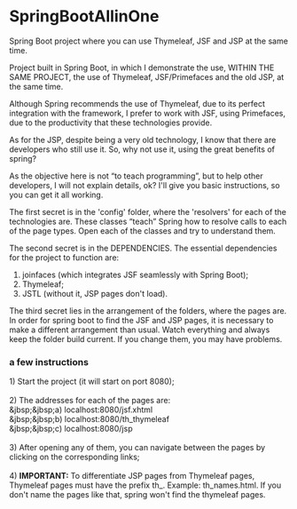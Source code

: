 # SpringBootAllinOne

Spring Boot project where you can use Thymeleaf, JSF and JSP at the same time.

Project built in Spring Boot, in which I demonstrate the use, WITHIN THE SAME PROJECT, the use of Thymeleaf, JSF/Primefaces and the old JSP, at the same time.

Although Spring recommends the use of Thymeleaf, due to its perfect integration with the framework, I prefer to work with JSF, using Primefaces, due to the productivity that these technologies provide.

As for the JSP, despite being a very old technology, I know that there are developers who still use it. So, why not use it, using the great benefits of spring?

As the objective here is not “to teach programming”, but to help other developers, I will not explain details, ok? I'll give you basic instructions, so you can get it all working.

The first secret is in the 'config' folder, where the 'resolvers' for each of the technologies are. These classes “teach” Spring how to resolve calls to each of the page types. Open each of the classes and try to understand them.

The second secret is in the DEPENDENCIES. The essential dependencies for the project to function are:
1) joinfaces (which integrates JSF seamlessly with Spring Boot);
2) Thymeleaf;
3) JSTL (without it, JSP pages don't load).

The third secret lies in the arrangement of the folders, where the pages are. In order for spring boot to find the JSF and JSP pages, it is necessary to make a different arrangement than usual. Watch everything and always keep the folder build current. If you change them, you may have problems.

<h3>a few instructions</h3>
1) Start the project (it will start on port 8080);
<br/><br/>
2) The addresses for each of the pages are:
  <br/>
  &jbsp;&jbsp;a) localhost:8080/jsf.xhtml
  <br/>
  &jbsp;&jbsp;b) localhost:8080/th_thymeleaf
  <br/>
  &jbsp;&jbsp;c) localhost:8080/jsp
<br/><br/>
3) After opening any of them, you can navigate between the pages by clicking on the corresponding links;
<br/><br/>
4) <b>IMPORTANT:</b> To differentiate JSP pages from Thymeleaf pages, Thymeleaf pages must have the prefix th_. Example: th_names.html. If you don't name the pages like that, spring won't find the thymeleaf pages.
